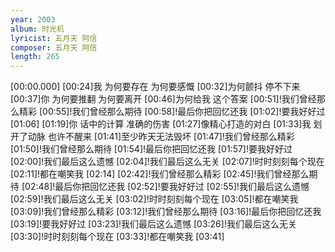 ```yaml
---
year: 2003
album: 时光机
lyricist: 五月天 阿信
composer: 五月天 阿信
length: 265
---
```

[00:00.000]
[00:24]我 为何要存在 为何要感慨
[00:32]为何颤抖 停不下来
[00:37]你 为何要推翻 为何要离开
[00:46]为何给我 这个答案
[00:51]!我们曾经那么精彩
[00:55]!我们曾经那么期待
[00:58]!最后你把回忆还我
[01:02]!要我好好过
[01:06]
[01:19]你 话中的计算 准确的伤害
[01:27]像精心打造的对白
[01:33]我 划开了动脉 也许不醒来
[01:41]至少昨天无法毁坏
[01:47]!我们曾经那么精彩
[01:50]!我们曾经那么期待
[01:54]!最后你把回忆还我
[01:57]!要我好好过
[02:00]!我们最后这么遗憾
[02:04]!我们最后这么无关
[02:07]!时时刻刻每个现在
[02:11]!都在嘲笑我
[02:14]
[02:42]!我们曾经那么精彩
[02:45]!我们曾经那么期待
[02:48]!最后你把回忆还我
[02:52]!要我好好过
[02:55]!我们最后这么遗憾
[02:59]!我们最后这么无关
[03:02]!时时刻刻每个现在
[03:05]!都在嘲笑我
[03:09]!我们曾经那么精彩
[03:12]!我们曾经那么期待
[03:16]!最后你把回忆还我
[03:19]!要我好好过
[03:23]!我们最后这么遗憾
[03:26]!我们最后这么无关
[03:30]!时时刻刻每个现在
[03:33]!都在嘲笑我
[03:41]